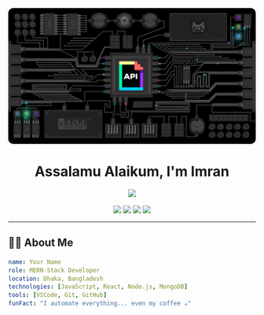 <div align="center">
 <img src="1_yZ41P3YdMYMiyFPAPrzyGw.gif" align="center" style="width:70rem; border-radius:10px;" /> 
</div>

<h1 align="center">Assalamu Alaikum, I'm Imran</h1>

<p align="center">
  <img src="https://readme-typing-svg.herokuapp.com/?lines=MERN-stack+developer+%F0%9F%92%BB;Open+source+enthusiast+%F0%9F%A4%96;Always+learning+new+tech+%F0%9F%93%9A&center=true&width=500&height=45">
</p>

<p align="center">
  <a href="https://yourwebsite.com"><img src="https://img.shields.io/badge/Portfolio-000?style=for-the-badge&logo=firefox&logoColor=white" /></a>
  <a href="https://linkedin.com/in/yourprofile"><img src="https://img.shields.io/badge/LinkedIn-0077B5?style=for-the-badge&logo=linkedin&logoColor=white" /></a>
  <a href="https://twitter.com/yourhandle"><img src="https://img.shields.io/badge/Twitter-1DA1F2?style=for-the-badge&logo=twitter&logoColor=white" /></a>
  <a href="mailto:you@example.com"><img src="https://img.shields.io/badge/Email-D14836?style=for-the-badge&logo=gmail&logoColor=white" /></a>
</p>

---

## 👨‍💻 About Me

```yaml
name: Your Name
role: MERN-Stack Developer
location: Dhaka, Bangladesh
technologies: [JavaScript, React, Node.js, MongoDB]
tools: [VSCode, Git, GitHub]
funFact: "I automate everything... even my coffee ☕"

